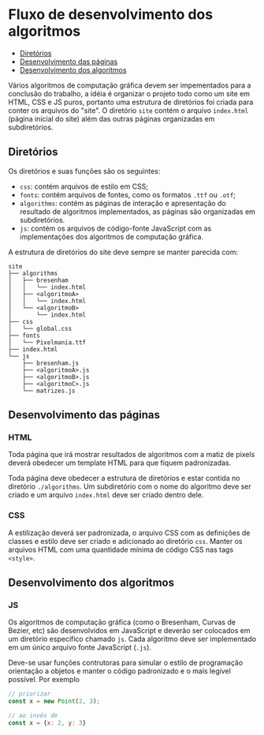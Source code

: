 # Fluxo de desenvolvimento dos algoritmos

- [Diretórios](#Diretórios)
- [Desenvolvimento das páginas](#Desenvolvimento-das-páginas)
- [Desenvolvimento dos algoritmos](#Desenvolvimento-das-algoritmos)

Vários algoritmos de computação gráfica devem ser impementados para a conclusão
do trabalho, a idéia é organizar o projeto todo como um site em HTML, CSS e JS
puros, portanto uma estrutura de diretórios foi criada para conter os arquivos
do "site". O diretório `site` contém o arquivo `index.html` (página inicial do
site) além das outras páginas organizadas em subdiretórios. 

## Diretórios

Os diretórios e suas funções são os seguintes:

* `css`: contém arquivos de estilo em CSS;
* `fonts`: contém arquivos de fontes, como os formatos `.ttf` ou `.otf`;
* `algorithms`: contém as páginas de interação e apresentação do resultado de
algoritmos implementados, as páginas são organizadas em subdiretórios.
* `js`: contém os arquivos de código-fonte JavaScript com as implementações dos
algoritmos de computação gráfica.

A estrutura de diretórios do site deve sempre se manter parecida com:

```raw
site
├── algorithms
│   ├── bresenham
│   │   └── index.html
│   ├── <algoritmoA>
│   │   └── index.html
│   └── <algoritmoB>
│       └── index.html
├── css
│   └── global.css
├── fonts
│   └── Pixelmania.ttf
├── index.html
└── js
    ├── bresenham.js
    ├── <algoritmoA>.js
    ├── <algoritmoB>.js
    ├── <algoritmoC>.js
    └── matrizes.js
```

## Desenvolvimento das páginas

### HTML
Toda página que irá mostrar resultados de algoritmos com a matiz de pixels
deverá obedecer um template HTML para que fiquem padronizadas. 

Toda página deve obedecer a estrutura de diretórios e estar contida no diretório
`./algorithms`. Um subdiretório com o nome do algoritmo deve ser criado e um
arquivo `index.html` deve ser criado dentro dele.

### CSS
A estilização deverá ser padronizada, o arquivo CSS com as definições de classes
e estilo deve ser criado e adicionado ao diretório `css`. Manter os arquivos
HTML com uma quantidade mínima de código CSS nas tags `<style>`.

## Desenvolvimento dos algoritmos

### JS
Os algoritmos de computação gráfica (como o Bresenham, Curvas de Bezier, etc)
são desenvolvidos em JavaScript e deverão ser colocados em um diretório
específico chamado `js`. Cada algoritmo deve ser implementado em um único
arquivo fonte JavaScript (`.js`).

Deve-se usar funções contrutoras para simular o estilo de programação orientação
a objetos e manter o código padronizado e o mais legível possível. Por exemplo

```js
// priorizar
const x = new Point(2, 3);

// ao invés de 
const x = {x: 2, y: 3}
```

